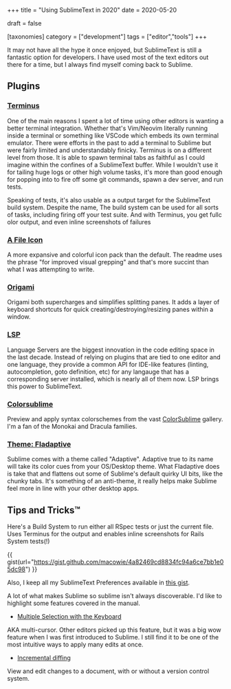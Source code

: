 +++
title = "Using SublimeText in 2020"
date = 2020-05-20

draft = false

[taxonomies]
category = ["development"]
tags = ["editor","tools"]
+++

It may not have all the hype it once enjoyed, but SublimeText is still a fantastic option for developers. I have used most of the text editors out there for a time, but I always find myself coming back to Sublime.

<!-- more -->

## Plugins

### [Terminus](https://packagecontrol.io/packages/Terminus)

One of the main reasons I spent a lot of time using other editors is wanting a better terminal integration. Whether that's Vim/Neovim literally running inside a terminal or something like VSCode which embeds its own terminal emulator. There were efforts in the past to add a terminal to Sublime but were fairly limited and understandably finicky. Terminus is on a different level from those. It is able to spawn terminal tabs as faithful as I could imagine within the confines of a SublimeText buffer. While I wouldn't use it for tailing huge logs or other high volume tasks, it's more than good enough for popping into to fire off some git commands, spawn a dev server, and run tests.

Speaking of tests, it's also usable as a output target for the SublimeText build system. Despite the name, The build system can be used for all sorts of tasks, including firing off your test suite. And with Terminus, you get fullc olor output, and even inline screenshots of failures

### [A File Icon](https://packagecontrol.io/packages/A%20File%20Icon)

A more expansive and colorful icon pack than the default. The readme uses the phrase "for improved visual grepping" and that's more succint than what I was attempting to write.

### [Origami](https://packagecontrol.io/packages/Origami)

Origami both supercharges and simplifies splitting panes. It adds a layer of keyboard shortcuts for quick creating/destroying/resizing panes within a window.

### [LSP](https://packagecontrol.io/packages/LSP)

Language Servers are the biggest innovation in the code editing space in the last decade. Instead of relying on plugins that are tied to one editor and one language, they provide a common API for IDE-like features (linting, autocompletion, goto definition, etc) for any langauge that has a corresponding server installed, which is nearly all of them now. LSP brings this power to SublimeText.

### [Colorsublime](https://colorsublime.github.io/)

Preview and apply syntax colorschemes from the vast [ColorSublime](https://colorsublime.github.io/) gallery. I'm a fan of the Monokai and Dracula families.

### [Theme: Fladaptive](https://packagecontrol.io/packages/Theme%20-%20Fladaptive_)

Sublime comes with a theme called "Adaptive". Adaptive true to its name will take its color cues from your OS/Desktop theme. What Fladaptive does is take that and flattens out some of Sublime's default quirky UI bits, like the chunky tabs. It's something of an anti-theme, it really helps make Sublime feel more in line with your other desktop apps.

## Tips and Tricks™


Here's a Build System to run either all RSpec tests or just the current file. Uses Terminus for the output and enables inline screenshots for Rails System tests(!)

{{ gist(url="https://gist.github.com/macowie/4a82469cd8834fc94a6ce7bb1e05dc98") }}


Also, I keep all my SublimeText Preferences available in [this gist](https://gist.github.com/macowie/295956c7f55eef9aca39e56a059045cc).


A lot of what makes Sublime so sublime isn't always discoverable. I'd like to highlight some features covered in the manual.

* [Multiple Selection with the Keyboard](https://www.sublimetext.com/docs/3/multiple_selection_with_the_keyboard.html)

AKA multi-cursor. Other editors picked up this feature, but it was a big wow feature when I was first introduced to Sublime. I still find it to be one of the most intuitive ways to apply many edits at once.

* [Incremental diffing](https://www.sublimetext.com/docs/3/incremental_diff.html)

View and edit changes to a document, with or without a version control system.

